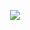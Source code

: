 <p align="center">
  <a href="https://spotify-github-profile.kittinanx.com/api/view?uid=31fd6gobatnc4cnvhwtcefs7avsu&redirect=true">
    <img src="https://spotify-github-profile.kittinanx.com/api/view?uid=31fd6gobatnc4cnvhwtcefs7avsu&cover_image=true&theme=natemoo-re&show_offline=false&background_color=99a39a&interchange=true&profanity=false&bar_color=72aca5&bar_color_cover=false">
  </a>
</p>
